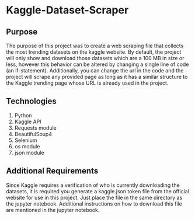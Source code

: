 # Kaggle-Dataset-Scraper

## Purpose
The purpose of this project was to create a web scraping file that collects the most trending datasets on the kaggle website. By default, the project will only show and download those datasets which are a 100 MB in size or less, however this behavior can be altered by changing a single line of code (an if-statement). Additionally, you can change the url in the code and the project will scrape any provided page as long as it has a similar structure to the Kaggle trending page whose URL is already used in the project.

## Technologies
1. Python
2. Kaggle API
3. Requests module
4. BeautifulSoup4
5. Selenium
6. os module
7. json module

## Additional Requirements
Since Kaggle requires a verification of who is currently downloading the datasets, it is required you generate a kaggle.json token file from the official website for use in this project. Just place the file in the same directory as the jupyter notebook. Additional instructions on how to download this file are mentioned in the jupyter notebook.
